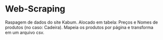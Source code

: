 # Web-Scraping
Raspagem de dados do site Kabum. Alocado em tabela: Preços e Nomes de produtos (no caso: Cadeira). Mapeia os produtos por página e transforma em um arquivo csv.
